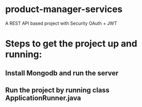 # product-manager-services
A REST API based project with Security OAuth + JWT

# Steps to get the project up and running:

## Install Mongodb and run the server
## Run the project by running class ApplicationRunner.java
